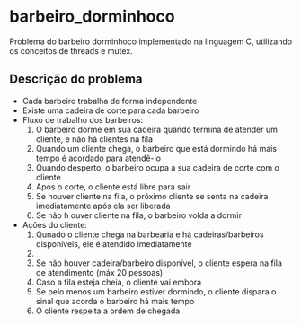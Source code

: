 # barbeiro_dorminhoco
Problema do barbeiro dorminhoco implementado na linguagem C, utilizando os conceitos de threads e mutex.


## Descrição do problema

<ul>
    <li> Cada barbeiro trabalha de forma independente </li>
    <li> Existe uma cadeira de corte para cada barbeiro </li>
    <li> 
        Fluxo de trabalho dos barbeiros:
        <br>
        <ol>
            <li> O barbeiro dorme em sua cadeira quando termina de atender um cliente, e não há clientes na fila </li>
            <li> Quando um cliente chega, o barbeiro que está dormindo há mais tempo é acordado para atendê-lo </li>
            <li> Quando desperto, o barbeiro ocupa a sua cadeira de corte com o cliente </li>
            <li> Após o corte, o cliente está libre para sair </li>
            <li> Se houver cliente na fila, o próximo cliente se senta na cadeira imediatamente após ela ser liberada </li>
            <li> Se não h  ouver cliente na fila, o barbeiro volda a dormir </li>
        </ol>
    </li>
    <li>
        Ações do cliente:
        <br>
            <ol>
                <li> Qunado o cliente chega na barbearia e há cadeiras/barbeiros disponíveis, ele é atendido imediatamente<li>
                <li> Se não houver cadeira/barbeiro disponível, o cliente espera na fila de atendimento (máx 20 pessoas) </li>
                <li> Caso a fila esteja cheia, o cliente vai embora </li>
                <li> Se pelo menos um barbeiro estiver dormindo, o cliente dispara o sinal que acorda o barbeiro há mais tempo </li>
                <li> O cliente respeita a ordem de chegada </li>
            </ol>
        </li>
</ul>

